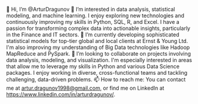 👋 Hi, I’m @ArturDragunov
👀 I’m interested in data analysis, statistical modeling, and machine learning. I enjoy exploring new technologies and continuously improving my skills in Python, SQL, R, and Excel. I have a passion for transforming complex data into actionable insights, particularly in the Finance and IT sectors.
🌱 I’m currently developing sophisticated statistical models for top-tier global and local clients at Ernst & Young Ltd. I'm also improving my understanding of Big Data technologies like Hadoop MapReduce and PySpark.
💞️ I’m looking to collaborate on projects involving data analysis, modeling, and visualization. I'm especially interested in areas that allow me to leverage my skills in Python and various Data Science packages. I enjoy working in diverse, cross-functional teams and tackling challenging, data-driven problems.
📫 How to reach me: You can contact me at artur.dragunov1998@gmail.com, or find me on LinkedIn at https://www.linkedin.com/in/arturdragunov/.
